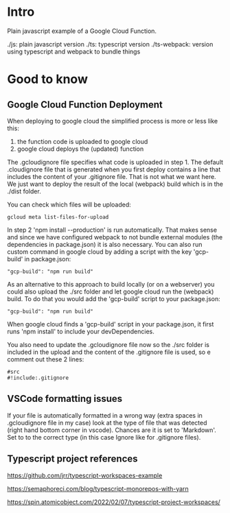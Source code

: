 # Intro

Plain javascript example of a Google Cloud Function.

./js: plain javascript version
./ts: typescript version
./ts-webpack: version using typescript and webpack to bundle things

# Good to know

## Google Cloud Function Deployment

When deploying to google cloud the simplified process is more or less like this:

1. the function code is uploaded to google cloud
2. google cloud deploys the (updated) function

The .gcloudignore file specifies what code is uploaded in step 1. The default .cloudignore file that is generated when you first deploy contains a line that includes the content of your .gitignore file. That is not what we want here. We just want to deploy the result of the local (webpack) build which is in the ./dist folder.

You can check which files will be uploaded:

```
gcloud meta list-files-for-upload
```

In step 2 'npm install --production' is run automatically. That makes sense and since we have configured webpack to not bundle external modules (the dependencies in package.json) it is also necessary. You can also run custom command in google cloud by adding a script with the key 'gcp-build' in package.json:

```
"gcp-build": "npm run build"
```

As an alternative to this approach to build locally (or on a webserver) you could also upload the ./src folder and let google cloud run the (webpack) build. To do that you would add the 'gcp-build' script to your package.json:

```
"gcp-build": "npm run build"
```

When google cloud finds a 'gcp-build' script in your package.json, it first runs 'npm install' to include your devDependencies.

You also need to update the .gcloudignore file now so the ./src folder is included in the upload and the content of the .gitignore file is used, so e comment out these 2 lines:

```
#src
#!include:.gitignore
```

## VSCode formatting issues

If your file is automatically formatted in a wrong way (extra spaces in .gcloudignore file in my case) look at the type of file that was detected (right hand bottom corner in vscode). Chances are it is set to 'Markdown'. Set to to the correct type (in this case Ignore like for .gitignore files).

## Typescript project references

https://github.com/jrr/typescript-workspaces-example

https://semaphoreci.com/blog/typescript-monorepos-with-yarn

https://spin.atomicobject.com/2022/02/07/typescript-project-workspaces/
